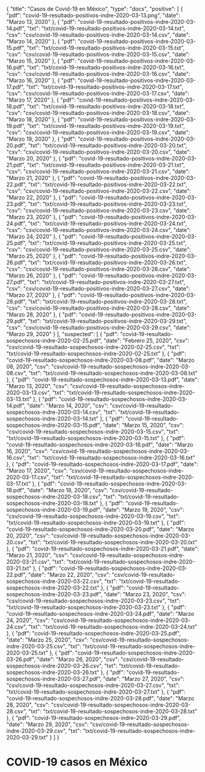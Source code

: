 {
  "title": "Casos de Covid-19 en México",
  "type": "docs",
  "positive": [
    {
        "pdf": "covid-19-resultado-positivos-indre-2020-03-13.png",
        "date": "Marzo 13, 2020"
    },
    {
        "pdf": "covid-19-resultado-positivos-indre-2020-03-14.pdf",
        "txt": "txt/covid-19-resultado-positivos-indre-2020-03-14.txt",
        "csv": "csv/covid-19-resultado-positivos-indre-2020-03-14.csv",
        "date": "Marzo 14, 2020"
    },
    {
        "pdf": "covid-19-resultado-positivos-indre-2020-03-15.pdf",
        "txt": "txt/covid-19-resultado-positivos-indre-2020-03-15.txt",
        "csv": "csv/covid-19-resultado-positivos-indre-2020-03-15.csv",
        "date": "Marzo 15, 2020"
    },
    {
        "pdf": "covid-19-resultado-positivos-indre-2020-03-16.pdf",
        "txt": "txt/covid-19-resultado-positivos-indre-2020-03-16.txt",
        "csv": "csv/covid-19-resultado-positivos-indre-2020-03-16.csv",
        "date": "Marzo 16, 2020"
    },
    {
        "pdf": "covid-19-resultado-positivos-indre-2020-03-17.pdf",
        "txt": "txt/covid-19-resultado-positivos-indre-2020-03-17.txt",
        "csv": "csv/covid-19-resultado-positivos-indre-2020-03-17.csv",
        "date": "Marzo 17, 2020"
    },
    {
        "pdf": "covid-19-resultado-positivos-indre-2020-03-18.pdf",
        "txt": "txt/covid-19-resultado-positivos-indre-2020-03-18.txt",
        "csv": "csv/covid-19-resultado-positivos-indre-2020-03-18.csv",
        "date": "Marzo 18, 2020"
    },
    {
        "pdf": "covid-19-resultado-positivos-indre-2020-03-19.pdf",
        "txt": "txt/covid-19-resultado-positivos-indre-2020-03-19.txt",
        "csv": "csv/covid-19-resultado-positivos-indre-2020-03-19.csv",
        "date": "Marzo 19, 2020"
    },
    {
        "pdf": "covid-19-resultado-positivos-indre-2020-03-20.pdf",
        "txt": "txt/covid-19-resultado-positivos-indre-2020-03-20.txt",
        "csv": "csv/covid-19-resultado-positivos-indre-2020-03-20.csv",
        "date": "Marzo 20, 2020"
    },
    {
        "pdf": "covid-19-resultado-positivos-indre-2020-03-21.pdf",
        "txt": "txt/covid-19-resultado-positivos-indre-2020-03-21.txt",
        "csv": "csv/covid-19-resultado-positivos-indre-2020-03-21.csv",
        "date": "Marzo 21, 2020"
    },
    {
        "pdf": "covid-19-resultado-positivos-indre-2020-03-22.pdf",
        "txt": "txt/covid-19-resultado-positivos-indre-2020-03-22.txt",
        "csv": "csv/covid-19-resultado-positivos-indre-2020-03-22.csv",
        "date": "Marzo 22, 2020"
    },
    {
        "pdf": "covid-19-resultado-positivos-indre-2020-03-23.pdf",
        "txt": "txt/covid-19-resultado-positivos-indre-2020-03-23.txt",
        "csv": "csv/covid-19-resultado-positivos-indre-2020-03-23.csv",
        "date": "Marzo 23, 2020"
    },
    {
        "pdf": "covid-19-resultado-positivos-indre-2020-03-24.pdf",
        "txt": "txt/covid-19-resultado-positivos-indre-2020-03-24.txt",
        "csv": "csv/covid-19-resultado-positivos-indre-2020-03-24.csv",
        "date": "Marzo 24, 2020"
    },
    {
        "pdf": "covid-19-resultado-positivos-indre-2020-03-25.pdf",
        "txt": "txt/covid-19-resultado-positivos-indre-2020-03-25.txt",
        "csv": "csv/covid-19-resultado-positivos-indre-2020-03-25.csv",
        "date": "Marzo 25, 2020"
    },
    {
        "pdf": "covid-19-resultado-positivos-indre-2020-03-26.pdf",
        "txt": "txt/covid-19-resultado-positivos-indre-2020-03-26.txt",
        "csv": "csv/covid-19-resultado-positivos-indre-2020-03-26.csv",
        "date": "Marzo 26, 2020"
    },
    {
        "pdf": "covid-19-resultado-positivos-indre-2020-03-27.pdf",
        "txt": "txt/covid-19-resultado-positivos-indre-2020-03-27.txt",
        "csv": "csv/covid-19-resultado-positivos-indre-2020-03-27.csv",
        "date": "Marzo 27, 2020"
    },
    {
        "pdf": "covid-19-resultado-positivos-indre-2020-03-28.pdf",
        "txt": "txt/covid-19-resultado-positivos-indre-2020-03-28.txt",
        "csv": "csv/covid-19-resultado-positivos-indre-2020-03-28.csv",
        "date": "Marzo 28, 2020"
    },
    {
        "pdf": "covid-19-resultado-positivos-indre-2020-03-29.pdf",
        "txt": "txt/covid-19-resultado-positivos-indre-2020-03-29.txt",
        "csv": "csv/covid-19-resultado-positivos-indre-2020-03-29.csv",
        "date": "Marzo 29, 2020"
    }
  ],
  "suspected": [
    {
        "pdf": "covid-19-resultado-sospechosos-indre-2020-02-25.pdf",
        "date": "Febrero 25, 2020",
        "csv": "csv/covid-19-resultado-sospechosos-indre-2020-02-25.csv",
        "txt": "txt/covid-19-resultado-sospechosos-indre-2020-02-25.txt"
    },
    {
        "pdf": "covid-19-resultado-sospechosos-indre-2020-03-08.pdf",
        "date": "Marzo 08, 2020",
        "csv": "csv/covid-19-resultado-sospechosos-indre-2020-03-08.csv",
        "txt": "txt/covid-19-resultado-sospechosos-indre-2020-03-08.txt"
    },
    {
        "pdf": "covid-19-resultado-sospechosos-indre-2020-03-13.pdf",
        "date": "Marzo 13, 2020",
        "csv": "csv/covid-19-resultado-sospechosos-indre-2020-03-13.csv",
        "txt": "txt/covid-19-resultado-sospechosos-indre-2020-03-13.txt"
    },
    {
        "pdf": "covid-19-resultado-sospechosos-indre-2020-03-14.pdf",
        "date": "Marzo 14, 2020",
        "csv": "csv/covid-19-resultado-sospechosos-indre-2020-03-14.csv",
        "txt": "txt/covid-19-resultado-sospechosos-indre-2020-03-14.txt"
    },
    {
        "pdf": "covid-19-resultado-sospechosos-indre-2020-03-15.pdf",
        "date": "Marzo 15, 2020",
        "csv": "csv/covid-19-resultado-sospechosos-indre-2020-03-15.csv",
        "txt": "txt/covid-19-resultado-sospechosos-indre-2020-03-15.txt"
    },
    {
        "pdf": "covid-19-resultado-sospechosos-indre-2020-03-16.pdf",
        "date": "Marzo 16, 2020",
        "csv": "csv/covid-19-resultado-sospechosos-indre-2020-03-16.csv",
        "txt": "txt/covid-19-resultado-sospechosos-indre-2020-03-16.txt"
    },
    {
        "pdf": "covid-19-resultado-sospechosos-indre-2020-03-17.pdf",
        "date": "Marzo 17, 2020",
        "csv": "csv/covid-19-resultado-sospechosos-indre-2020-03-17.csv",
        "txt": "txt/covid-19-resultado-sospechosos-indre-2020-03-17.txt"
    },
    {
        "pdf": "covid-19-resultado-sospechosos-indre-2020-03-18.pdf",
        "date": "Marzo 18, 2020",
        "csv": "csv/covid-19-resultado-sospechosos-indre-2020-03-18.csv",
        "txt": "txt/covid-19-resultado-sospechosos-indre-2020-03-18.txt"
    },
    {
        "pdf": "covid-19-resultado-sospechosos-indre-2020-03-19.pdf",
        "date": "Marzo 19, 2020",
        "csv": "csv/covid-19-resultado-sospechosos-indre-2020-03-19.csv",
        "txt": "txt/covid-19-resultado-sospechosos-indre-2020-03-19.txt"
    },
    {
        "pdf": "covid-19-resultado-sospechosos-indre-2020-03-20.pdf",
        "date": "Marzo 20, 2020",
        "csv": "csv/covid-19-resultado-sospechosos-indre-2020-03-20.csv",
        "txt": "txt/covid-19-resultado-sospechosos-indre-2020-03-20.txt"
    },
    {
        "pdf": "covid-19-resultado-sospechosos-indre-2020-03-21.pdf",
        "date": "Marzo 21, 2020",
        "csv": "csv/covid-19-resultado-sospechosos-indre-2020-03-21.csv",
        "txt": "txt/covid-19-resultado-sospechosos-indre-2020-03-21.txt"
    },
    {
        "pdf": "covid-19-resultado-sospechosos-indre-2020-03-22.pdf",
        "date": "Marzo 22, 2020",
        "csv": "csv/covid-19-resultado-sospechosos-indre-2020-03-22.csv",
        "txt": "txt/covid-19-resultado-sospechosos-indre-2020-03-22.txt"
    },
    {
        "pdf": "covid-19-resultado-sospechosos-indre-2020-03-23.pdf",
        "date": "Marzo 23, 2020",
        "csv": "csv/covid-19-resultado-sospechosos-indre-2020-03-23.csv",
        "txt": "txt/covid-19-resultado-sospechosos-indre-2020-03-23.txt"
    },
    {
        "pdf": "covid-19-resultado-sospechosos-indre-2020-03-24.pdf",
        "date": "Marzo 24, 2020",
        "csv": "csv/covid-19-resultado-sospechosos-indre-2020-03-24.csv",
        "txt": "txt/covid-19-resultado-sospechosos-indre-2020-03-24.txt"
    },
    {
        "pdf": "covid-19-resultado-sospechosos-indre-2020-03-25.pdf",
        "date": "Marzo 25, 2020",
        "csv": "csv/covid-19-resultado-sospechosos-indre-2020-03-25.csv",
        "txt": "txt/covid-19-resultado-sospechosos-indre-2020-03-25.txt"
    },
    {
        "pdf": "covid-19-resultado-sospechosos-indre-2020-03-26.pdf",
        "date": "Marzo 26, 2020",
        "csv": "csv/covid-19-resultado-sospechosos-indre-2020-03-26.csv",
        "txt": "txt/covid-19-resultado-sospechosos-indre-2020-03-26.txt"
    },
    {
        "pdf": "covid-19-resultado-sospechosos-indre-2020-03-27.pdf",
        "date": "Marzo 27, 2020",
        "csv": "csv/covid-19-resultado-sospechosos-indre-2020-03-27.csv",
        "txt": "txt/covid-19-resultado-sospechosos-indre-2020-03-27.txt"
    },
    {
        "pdf": "covid-19-resultado-sospechosos-indre-2020-03-28.pdf",
        "date": "Marzo 28, 2020",
        "csv": "csv/covid-19-resultado-sospechosos-indre-2020-03-28.csv",
        "txt": "txt/covid-19-resultado-sospechosos-indre-2020-03-28.txt"
    },
    {
        "pdf": "covid-19-resultado-sospechosos-indre-2020-03-29.pdf",
        "date": "Marzo 29, 2020",
        "csv": "csv/covid-19-resultado-sospechosos-indre-2020-03-29.csv",
        "txt": "txt/covid-19-resultado-sospechosos-indre-2020-03-29.txt"
    } 
  ]
}
# COVID-19 casos en México

